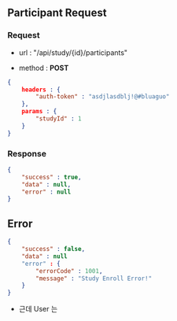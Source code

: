 ## Participant Request


### Request

- url : "/api/study/{id}/participants"

- method : **POST**

```json
{
    headers : {
        "auth-token" : "asdjlasdblj!@#bluaguo"
    },
    params : {
        "studyId" : 1
    }
}
```

### Response

```json
{
    "success" : true,
    "data" : null,
    "error" : null
}
```

## Error 

```json
{
    "success" : false,
    "data" : null
    "error" : {
        "errorCode" : 1001,
        "message" : "Study Enroll Error!"
    }
}

```

- 근데 User 는 